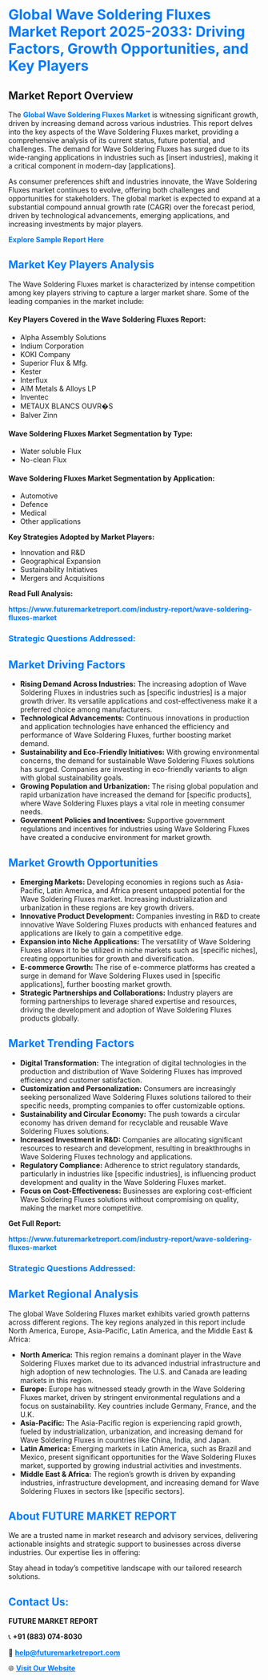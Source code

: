 <h1 style="color: #007BFF;">Global Wave Soldering Fluxes Market Report 2025-2033: Driving Factors, Growth Opportunities, and Key Players</h1>

<section id="overview">
<h2>Market Report Overview</h2>
<p>The <a href="https://www.futuremarketreport.com/industry-report/wave-soldering-fluxes-market" style="color: #007BFF; text-decoration: none;"><strong>Global Wave Soldering Fluxes Market</strong></a> is witnessing significant growth, driven by increasing demand across various industries. This report delves into the key aspects of the Wave Soldering Fluxes market, providing a comprehensive analysis of its current status, future potential, and challenges. The demand for Wave Soldering Fluxes has surged due to its wide-ranging applications in industries such as [insert industries], making it a critical component in modern-day [applications].</p>
<p>As consumer preferences shift and industries innovate, the Wave Soldering Fluxes market continues to evolve, offering both challenges and opportunities for stakeholders. The global market is expected to expand at a substantial compound annual growth rate (CAGR) over the forecast period, driven by technological advancements, emerging applications, and increasing investments by major players.</p>
</section>

<section id="overview">
<p><a href="https://www.futuremarketreport.com/request-sample/reportId=105467" style="color: #007BFF; text-decoration: none;"><strong>Explore Sample Report Here</strong></a></p>
</section>

<section id="key-players">
<h2 style="color: #007BFF;">Market Key Players Analysis</h2>
<p>The Wave Soldering Fluxes market is characterized by intense competition among key players striving to capture a larger market share. Some of the leading companies in the market include:</p>
<h4>Key Players Covered in the Wave Soldering Fluxes Report:</h4>
<ul><li>Alpha Assembly Solutions</li><li>Indium Corporation</li><li>KOKI Company</li><li>Superior Flux &amp; Mfg.</li><li>Kester</li><li>Interflux</li><li>AIM Metals &amp; Alloys LP</li><li>Inventec</li><li>METAUX BLANCS OUVR�S</li><li>Balver Zinn</li></ul>
<h4>Wave Soldering Fluxes Market Segmentation by Type:</h4>
<ul><li>Water soluble Flux</li><li>No-clean Flux</li></ul>

<h4>Wave Soldering Fluxes Market Segmentation by Application:</h4>
<ul><li>Automotive</li><li>Defence</li><li>Medical</li><li>Other applications</li></ul>
<p><strong>Key Strategies Adopted by Market Players:</strong></p>
<ul>
<li>Innovation and R&D</li>
<li>Geographical Expansion</li>
<li>Sustainability Initiatives</li>
<li>Mergers and Acquisitions</li>
</ul>
</section>

<section>
<p><strong>Read Full Analysis: </strong></p><a href="https://www.futuremarketreport.com/industry-report/wave-soldering-fluxes-market" style="color: #007BFF; text-decoration: none;"><strong>https://www.futuremarketreport.com/industry-report/wave-soldering-fluxes-market</strong></a>
<h3 style="color: #007BFF;">Strategic Questions Addressed:</h3>
</section>

<section id="driving-factors">
<h2 style="color: #007BFF;">Market Driving Factors</h2>
<ul>
<li><strong>Rising Demand Across Industries:</strong> The increasing adoption of Wave Soldering Fluxes in industries such as [specific industries] is a major growth driver. Its versatile applications and cost-effectiveness make it a preferred choice among manufacturers.</li>
<li><strong>Technological Advancements:</strong> Continuous innovations in production and application technologies have enhanced the efficiency and performance of Wave Soldering Fluxes, further boosting market demand.</li>
<li><strong>Sustainability and Eco-Friendly Initiatives:</strong> With growing environmental concerns, the demand for sustainable Wave Soldering Fluxes solutions has surged. Companies are investing in eco-friendly variants to align with global sustainability goals.</li>
<li><strong>Growing Population and Urbanization:</strong> The rising global population and rapid urbanization have increased the demand for [specific products], where Wave Soldering Fluxes plays a vital role in meeting consumer needs.</li>
<li><strong>Government Policies and Incentives:</strong> Supportive government regulations and incentives for industries using Wave Soldering Fluxes have created a conducive environment for market growth.</li>
</ul>
</section>

<section id="growth-opportunities">
<h2 style="color: #007BFF;">Market Growth Opportunities</h2>
<ul>
<li><strong>Emerging Markets:</strong> Developing economies in regions such as Asia-Pacific, Latin America, and Africa present untapped potential for the Wave Soldering Fluxes market. Increasing industrialization and urbanization in these regions are key growth drivers.</li>
<li><strong>Innovative Product Development:</strong> Companies investing in R&D to create innovative Wave Soldering Fluxes products with enhanced features and applications are likely to gain a competitive edge.</li>
<li><strong>Expansion into Niche Applications:</strong> The versatility of Wave Soldering Fluxes allows it to be utilized in niche markets such as [specific niches], creating opportunities for growth and diversification.</li>
<li><strong>E-commerce Growth:</strong> The rise of e-commerce platforms has created a surge in demand for Wave Soldering Fluxes used in [specific applications], further boosting market growth.</li>
<li><strong>Strategic Partnerships and Collaborations:</strong> Industry players are forming partnerships to leverage shared expertise and resources, driving the development and adoption of Wave Soldering Fluxes products globally.</li>
</ul>
</section>

<section id="trending-factors">
<h2 style="color: #007BFF;">Market Trending Factors</h2>
<ul>
<li><strong>Digital Transformation:</strong> The integration of digital technologies in the production and distribution of Wave Soldering Fluxes has improved efficiency and customer satisfaction.</li>
<li><strong>Customization and Personalization:</strong> Consumers are increasingly seeking personalized Wave Soldering Fluxes solutions tailored to their specific needs, prompting companies to offer customizable options.</li>
<li><strong>Sustainability and Circular Economy:</strong> The push towards a circular economy has driven demand for recyclable and reusable Wave Soldering Fluxes solutions.</li>
<li><strong>Increased Investment in R&D:</strong> Companies are allocating significant resources to research and development, resulting in breakthroughs in Wave Soldering Fluxes technology and applications.</li>
<li><strong>Regulatory Compliance:</strong> Adherence to strict regulatory standards, particularly in industries like [specific industries], is influencing product development and quality in the Wave Soldering Fluxes market.</li>
<li><strong>Focus on Cost-Effectiveness:</strong> Businesses are exploring cost-efficient Wave Soldering Fluxes solutions without compromising on quality, making the market more competitive.</li>
</ul>
</section>

<section>
<p><strong>Get Full Report: </strong></p><a href="https://www.futuremarketreport.com/industry-report/wave-soldering-fluxes-market" style="color: #007BFF; text-decoration: none;"><strong>https://www.futuremarketreport.com/industry-report/wave-soldering-fluxes-market</strong></a>
<h3 style="color: #007BFF;">Strategic Questions Addressed:</h3>
</section>


<section id="regional-analysis">
<h2 style="color: #007BFF;">Market Regional Analysis</h2>
<p>The global Wave Soldering Fluxes market exhibits varied growth patterns across different regions. The key regions analyzed in this report include North America, Europe, Asia-Pacific, Latin America, and the Middle East & Africa:</p>
<ul>
<li><strong>North America:</strong> This region remains a dominant player in the Wave Soldering Fluxes market due to its advanced industrial infrastructure and high adoption of new technologies. The U.S. and Canada are leading markets in this region.</li>
<li><strong>Europe:</strong> Europe has witnessed steady growth in the Wave Soldering Fluxes market, driven by stringent environmental regulations and a focus on sustainability. Key countries include Germany, France, and the U.K.</li>
<li><strong>Asia-Pacific:</strong> The Asia-Pacific region is experiencing rapid growth, fueled by industrialization, urbanization, and increasing demand for Wave Soldering Fluxes in countries like China, India, and Japan.</li>
<li><strong>Latin America:</strong> Emerging markets in Latin America, such as Brazil and Mexico, present significant opportunities for the Wave Soldering Fluxes market, supported by growing industrial activities and investments.</li>
<li><strong>Middle East & Africa:</strong> The region’s growth is driven by expanding industries, infrastructure development, and increasing demand for Wave Soldering Fluxes in sectors like [specific sectors].</li>
</ul>
</section>

<footer>
<h2 style="color: #007BFF;">About FUTURE MARKET REPORT</h2>
<p>We are a trusted name in market research and advisory services, delivering actionable insights and strategic support to businesses across diverse industries. Our expertise lies in offering:</p>

<p>Stay ahead in today’s competitive landscape with our tailored research solutions.</p>

<h2 style="color: #007BFF;">Contact Us:</h2>
<p><strong>FUTURE MARKET REPORT</strong></p>
<p>📞 <strong>+91 (883) 074-8030</strong></p>
<p>📧 <strong><a href="mailto:help@futuremarketreport.com" style="color: #007BFF;">help@futuremarketreport.com</a></strong></p>
<p>🌐 <strong><a href="https://www.futuremarketreport.com/" style="color: #007BFF;">Visit Our Website</a></strong></p>
</footer>
